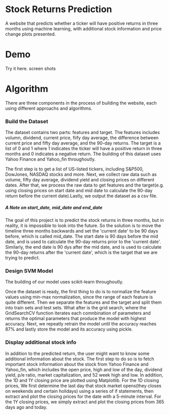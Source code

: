 # Stock Returns Prediction
A website that predicts whether a ticker will have positive returns in three months using machine learning, with additional stock information and price change plots presented. 

# Demo
Try it here.
screen shots

# Algorithm

There are three components in the process of building the website, each using different approachs and algorithms.

### Build the Dataset
The dataset contains two parts: features and target. The features includes volumn, dividend, current price, fiify day average, the difference between current price and fifty day average, and the 90-day returns. The target is a list of 0 and 1 where 1 indicates the ticker will have a positive return in three months and 0 indicates a negative return. The building of this dataset uses Yahoo Finance and Yahoo_fin throughoutly. 

The first step is to get a list of US-listed tickers, including S&P500, DowJones, NASDAQ stocks and more. Next, we collect raw data such as volume, fifty day average, dividend yield and closing prices on different dates. After that, we process the raw data to get features and the target(e.g. using closing prices on start date and mid date to calculate the 90-day return before the current date).Lastly, we output the dataset as a csv file. 

##### A Note on start_date, mid_date and end_date
The goal of this project is to predict the stock returns in three months, but in reality, it is impossible to look into the future. So the solution is to move the timeline three months backwards and set the 'current date' to be 90 days before, which is called mid_date. The start date is 90 days before the mid date, and is used to calculate the 90-day returns prior to the 'current date'. Similarly, the end date is 90 dys after the mid date, and is used to calculate the 90-day returns after the 'current date', which is the target that we are trying to predict. 


### Design SVM Model
The building of our model uses scikit-learn throughoutly.

Once the dataset is ready, the first thing to do is to normalize the feature values using min-max normalization, since the range of each feature is quite different. Then we separate the features and the target and split them into train sets and test sets. What after is the grid search, where the GridSearchCV function iterates each comnbination of parameters and returns the optimal parameters that produce the model with highest accuracy. Next, we repeatly retrain the model until the accuracy reaches 87% and lastly store the model and its accuracy using pickle.


### Display additional stock info
In addition to the predicted return, the user might want to know some additional information about the stock. 
The first step to do so is to fetch important stock information about the stock from Yahoo Finance and Yahoo_fin, which includes the open price, high and low of the day, dividend yield, p/e ratio, market capitalization, and 52 week high and low. In addition, the  1D and 1Y closing price are plotted using Matplotlib. For the 1D closing prices, We first determine the last day that stock market opens(they closes on weekends and certain holidays) using a series of if statements, then extract and plot the closing prices for the date with a 5-minute interval. For the 1Y closing prices, we simply extract and plot the closing prices from 365 days ago and today. 

